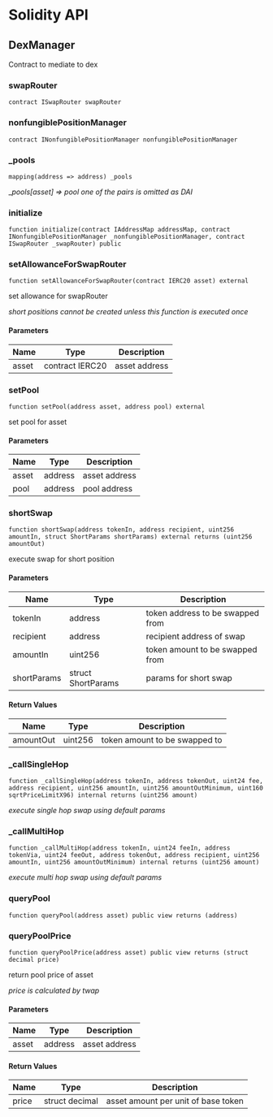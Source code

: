 # Solidity API

## DexManager

Contract to mediate to dex

### swapRouter

```solidity
contract ISwapRouter swapRouter
```

### nonfungiblePositionManager

```solidity
contract INonfungiblePositionManager nonfungiblePositionManager
```

### _pools

```solidity
mapping(address => address) _pools
```

__pools[asset] => pool
one of the pairs is omitted as DAI_

### initialize

```solidity
function initialize(contract IAddressMap addressMap, contract INonfungiblePositionManager _nonfungiblePositionManager, contract ISwapRouter _swapRouter) public
```

### setAllowanceForSwapRouter

```solidity
function setAllowanceForSwapRouter(contract IERC20 asset) external
```

set allowance for swapRouter

_short positions cannot be created unless this function is executed once_

#### Parameters

| Name | Type | Description |
| ---- | ---- | ----------- |
| asset | contract IERC20 | asset address |

### setPool

```solidity
function setPool(address asset, address pool) external
```

set pool for asset

#### Parameters

| Name | Type | Description |
| ---- | ---- | ----------- |
| asset | address | asset address |
| pool | address | pool address |

### shortSwap

```solidity
function shortSwap(address tokenIn, address recipient, uint256 amountIn, struct ShortParams shortParams) external returns (uint256 amountOut)
```

execute swap for short position

#### Parameters

| Name | Type | Description |
| ---- | ---- | ----------- |
| tokenIn | address | token address to be swapped from |
| recipient | address | recipient address of swap |
| amountIn | uint256 | token amount to be swapped from |
| shortParams | struct ShortParams | params for short swap |

#### Return Values

| Name | Type | Description |
| ---- | ---- | ----------- |
| amountOut | uint256 | token amount to be swapped to |

### _callSingleHop

```solidity
function _callSingleHop(address tokenIn, address tokenOut, uint24 fee, address recipient, uint256 amountIn, uint256 amountOutMinimum, uint160 sqrtPriceLimitX96) internal returns (uint256 amount)
```

_execute single hop swap using default params_

### _callMultiHop

```solidity
function _callMultiHop(address tokenIn, uint24 feeIn, address tokenVia, uint24 feeOut, address tokenOut, address recipient, uint256 amountIn, uint256 amountOutMinimum) internal returns (uint256 amount)
```

_execute multi hop swap using default params_

### queryPool

```solidity
function queryPool(address asset) public view returns (address)
```

### queryPoolPrice

```solidity
function queryPoolPrice(address asset) public view returns (struct decimal price)
```

return pool price of asset

_price is calculated by twap_

#### Parameters

| Name | Type | Description |
| ---- | ---- | ----------- |
| asset | address | asset address |

#### Return Values

| Name | Type | Description |
| ---- | ---- | ----------- |
| price | struct decimal | asset amount per unit of base token |

